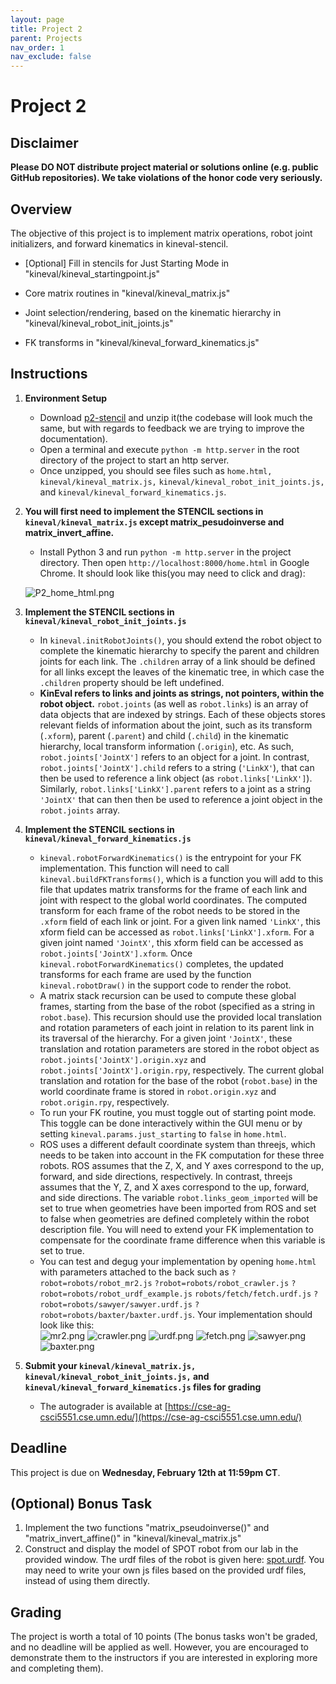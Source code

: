 ```yaml
---
layout: page
title: Project 2
parent: Projects
nav_order: 1
nav_exclude: false
---
```

 
# Project 2

## Disclaimer

<b> Please DO NOT distribute project material or solutions online (e.g. public GitHub repositories). We take violations of the honor code very seriously. </b>

## Overview
The objective of this project is to implement matrix operations, robot joint initializers, and forward kinematics in kineval-stencil.

- [Optional] Fill in stencils for Just Starting Mode in "kineval/kineval_startingpoint.js"

- Core matrix routines in "kineval/kineval_matrix.js"

- Joint selection/rendering, based on the kinematic hierarchy in "kineval/kineval_robot_init_joints.js"

- FK transforms in "kineval/kineval_forward_kinematics.js"

## Instructions

1. <b>Environment Setup</b>
    - Download [p2-stencil](/CSCI5551-Spr25/assets/projects/p2.zip) and unzip it(the codebase will look much the same, but with regards to feedback we are trying to improve the documentation).
    - Open a terminal and execute `python -m http.server` in the root directory of the project to start an http server.
    - Once unzipped, you should see files such as `home.html,` `kineval/kineval_matrix.js,` `kineval/kineval_robot_init_joints.js,` and `kineval/kineval_forward_kinematics.js`.

2. <b>You will first need to implement the STENCIL sections in `kineval/kineval_matrix.js` except matrix_pesudoinverse and matrix_invert_affine.</b>
    - Install Python 3 and run `python -m http.server` in the project directory. Then open `http://localhost:8000/home.html` in Google Chrome. It should look like this(you may need to click and drag):

    ![P2_home_html.png](/CSCI5551-Spr24/assets/projects/P2/P2_home_html.png)

3. <b>Implement the STENCIL sections in `kineval/kineval_robot_init_joints.js`</b>
    - In `kineval.initRobotJoints()`, you should extend the robot object to complete the kinematic hierarchy to specify the parent and children joints for each link. The `.children` array of a link should be defined for all links except the leaves of the kinematic tree, in which case the `.children` property should be left undefined.
    - <b>KinEval refers to links and joints as strings, not pointers, within the robot object.</b> `robot.joints` (as well as `robot.links`) is an array of data objects that are indexed by strings. Each of these objects stores relevant fields of information about the joint, such as its transform (`.xform`), parent (`.parent`) and child (`.child`) in the kinematic hierarchy, local transform information (`.origin`), etc. As such, `robot.joints['JointX']` refers to an object for a joint. In contrast, `robot.joints['JointX'].child` refers to a string (`'LinkX'`), that can then be used to reference a link object (as `robot.links['LinkX']`). Similarly, `robot.links['LinkX'].parent` refers to a joint as a string `'JointX'` that can then then be used to reference a joint object in the `robot.joints` array.

4. <b>Implement the STENCIL sections in `kineval/kineval_forward_kinematics.js`</b>
    - `kineval.robotForwardKinematics()` is the entrypoint for your FK implementation. This function will need to call `kineval.buildFKTransforms()`, which is a function you will add to this file that updates matrix transforms for the frame of each link and joint with respect to the global world coordinates. The computed transform for each frame of the robot needs to be stored in the `.xform` field of each link or joint. For a given link named `'LinkX'`, this xform field can be accessed as `robot.links['LinkX'].xform`. For a given joint named `'JointX'`, this xform field can be accessed as `robot.joints['JointX'].xform`. Once `kineval.robotForwardKinematics()` completes, the updated transforms for each frame are used by the function `kineval.robotDraw()` in the support code to render the robot.
    - A matrix stack recursion can be used to compute these global frames, starting from the base of the robot (specified as a string in `robot.base`). This recursion should use the provided local translation and rotation parameters of each joint in relation to its parent link in its traversal of the hierarchy. For a given joint `'JointX'`, these translation and rotation parameters are stored in the robot object as `robot.joints['JointX'].origin.xyz` and `robot.joints['JointX'].origin.rpy`, respectively. The current global translation and rotation for the base of the robot (`robot.base`) in the world coordinate frame is stored in `robot.origin.xyz` and `robot.origin.rpy`, respectively.
    - To run your FK routine, you must toggle out of starting point mode. This toggle can be done interactively within the GUI menu or by setting `kineval.params.just_starting` to `false` in `home.html`.
    - ROS uses a different default coordinate system than threejs, which needs to be taken into account in the FK computation for these three robots. ROS assumes that the Z, X, and Y axes correspond to the up, forward, and side directions, respectively. In contrast, threejs assumes that the Y, Z, and X axes correspond to the up, forward, and side directions. The variable `robot.links_geom_imported` will be set to true when geometries have been imported from ROS and set to false when geometries are defined completely within the robot description file. You will need to extend your FK implementation to compensate for the coordinate frame difference when this variable is set to true.
    - You can test and degug your implementation by opening `home.html` with parameters attached to the back such as `?robot=robots/robot_mr2.js` `?robot=robots/robot_crawler.js` `?robot=robots/robot_urdf_example.js` `robots/fetch/fetch.urdf.js` `?robot=robots/sawyer/sawyer.urdf.js` `?robot=robots/baxter/baxter.urdf.js`. Your implementation should look like this:
    <br>![mr2.png](/CSCI5551-Spr24/assets/projects/P2/mr2.png) ![crawler.png](/CSCI5551-Spr24/assets/projects/P2/crawler.png) ![urdf.png](/CSCI5551-Spr24/assets/projects/P2/urdf.png) ![fetch.png](/CSCI5551-Spr24/assets/projects/P2/fetch.png) ![sawyer.png](/CSCI5551-Spr24/assets/projects/P2/sawyer.png) ![baxter.png](/CSCI5551-Spr24/assets/projects/P2/baxter.png)

5. <b>Submit your `kineval/kineval_matrix.js,` `kineval/kineval_robot_init_joints.js,` and `kineval/kineval_forward_kinematics.js` files for grading</b>
    - The autograder is available at [https://cse-ag-csci5551.cse.umn.edu/](https://cse-ag-csci5551.cse.umn.edu/)


## Deadline

This project is due on <b>Wednesday, February 12th at 11:59pm CT</b>.

## (Optional) Bonus Task
1. Implement the two functions "matrix_pseudoinverse()" and "matrix_invert_affine()" in "kineval/kineval_matrix.js"
2. Construct and display the model of SPOT robot from our lab in the provided window. The urdf files of the robot is given here: [spot.urdf](/CSCI5551-Spr25/assets/projects/P2/spot_urdf_model.zip). You may need to write your own js files based on the provided urdf files, instead of using them directly. 
## Grading

The project is worth a total of 10 points (The bonus tasks won't be graded, and no deadline will be applied as well. However, you are encouraged to demonstrate them to the instructors if you are interested in exploring more and completing them). 
